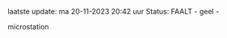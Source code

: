 laatste update: 
ma 20-11-2023 20:42   uur 
Status: FAALT - geel - 
<div class="service Y">microstation</div>